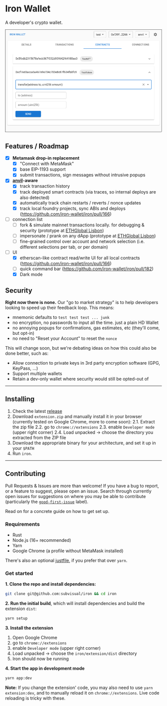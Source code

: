 # Iron Wallet

[good-first-issue]: https://github.com/naps62/iron/issues?q=is%3Aopen+is%3Aissue+label%3A%22good+first+issue%22
[justfile]: https://github.com/casey/just
[releases]: https://github.com/iron-wallet/iron/releases
[prank-wallet]: https://ethglobal.com/showcase/prank-wallet-cgnb3
[anvil]: https://book.getfoundry.sh/anvil/

A developer's crypto wallet.

![Iron wallet](./screenshot.png)

## Features / Roadmap

- [x] **Metamask drop-in replacement**
  - [x] "Connect with MetaMask"
  - [x] base EIP-1193 support
  - [x] submit transactions, sign messages without intrusive popups
- [x] **[anvil][anvil]-aware**
  - [x] track transaction history
  - [x] track deployed smart contracts (via traces, so internal deploys are also detected)
  - [x] automatically track chain restarts / reverts / nonce updates
  - [x] track local foundry projects, sync ABIs and deploys (https://github.com/iron-wallet/iron/pull/166)
- [ ] connection list
  - [ ] fork & simulate mainnet transactions locally. for debugging & security (prototype at [ETHGlobal Lisbon][prank-wallet])
  - [ ] impersonate / prank on any dApp (prototype at [ETHGlobal Lisbon][prank-wallet])
  - [ ] fine-grained control over account and network selection (i.e. different selections per tab, or per domain)
- [ ] UI
  - [x] etherscan-like contract read/write UI for all local contracts (https://github.com/iron-wallet/iron/pull/166)
  - [ ] quick command bar (https://github.com/iron-wallet/iron/pull/182)
  - [x] Dark mode

## Security

**Right now there is none.**
Our "go to market strategy" is to help developers looking to speed up their feedback loop. This means:

- mnemonic defaults to `test test test ... junk`
- no encryption, no passwords to input all the time. just a plain HD Wallet
- no annoying popups for confirmations, gas estimates, etc (they'll come, but opt-in)
- no need to "Reset your Account" to reset the `nonce`

This will change soon, but we're debating ideas on how this could also be done better, such as:

- Allow connection to private keys in 3rd party encryption software (GPG, KeyPass, ...)
- Support multiple wallets
- Retain a dev-only wallet where security would still be opted-out of

---

## Installing

1. Check the latest [release][releases]
2. Download `extension.zip` and manually install it in your browser (currently tested on Google Chrome, more to come soon):
   2.1. Extract the zip file
   2.2. go to `chrome://extensions`
   2.3. enable `Developer mode` (upper right corner)
   2.4. Load unpacked -> choose the directory you extracted from the ZIP file
3. Download the appropriate binary for your architecture, and set it up in your `$PATH`
4. Run `iron`.

---

## Contributing

Pull Requests & Issues are more than welcome! If you have a bug to report, or a feature to suggest, please open an issue.
Search through currently open issues for suggestions on where you may be able to contribute (particularly the [`good-first-issue`][good-first-issue] label).

Read on for a concrete guide on how to get set up.

### Requirements

- Rust
- Node.js (16+ recommended)
- Yarn
- Google Chrome (a profile without MetaMask installed)

There's also an optional [justfile][justfile], if you prefer that over `yarn`.

### Get started

**1. Clone the repo and install dependencies:**

```sh
git clone git@github.com:subvisual/iron && cd iron
```

**2. Run the initial build**, which will install dependencies and build the extension `dist`:

```sh
yarn setup
```

**3. Install the extension**

1. Open Google Chrome
2. go to `chrome://extensions`
3. enable `Developer mode` (upper right corner)
4. Load unpacked -> choose the `iron/extension/dist` directory
5. Iron should now be running

**4. Start the app in development mode**

```sh
yarn app:dev
```

**Note:** If you change the extension' code, you may also need to use `yarn extension:dev`, and to manually reload it on `chrome://extensions`. Live code reloading is tricky with these.
